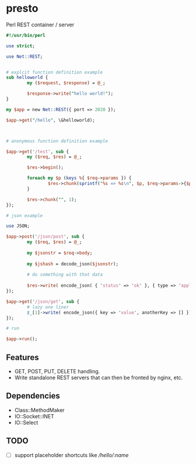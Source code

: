 presto
======

Perl REST container / server

```perl
#!/usr/bin/perl

use strict;

use Net::REST;


# explcit function definition example
sub helloworld {
        my ($request, $response) = @_;

        $response->write("hello world!");
}

my $app = new Net::REST({ port => 2020 });

$app->get("/hello", \&helloworld);



# anonymous function definition example

$app->get('/test', sub {
        my ($req, $res) = @_;

        $res->begin();

        foreach my $p (keys %{ $req->params }) {
                $res->chunk(sprintf("%s => %s\n", $p, $req->params->{$p}) );
        }

        $res->chunk("", 1);
});

# json example

use JSON;

$app->post('/json/post', sub {
        my ($req, $res) = @_;
        
        my $jsonstr = $req->body;
        
        my $jshash = decode_json($jsonstr);
        
        # do something with that data
        
        $res->write( encode_json( { 'status' => 'ok' }, { type => 'application/json' } ) );
});

$app->get('/json/get', sub {
        # lazy one liner
        $_[1]->write( encode_json({ key => 'value', anotherKey => [] }), { type => 'application/json' } );
});

# run

$app->run();
```

## Features
- GET, POST, PUT, DELETE handling.
- Write standalone REST servers that can then be fronted by nginx, etc.

## Dependencies
- Class::MethodMaker
- IO::Socket::INET
- IO::Select

## TODO
- [ ] support placeholder shortcuts like */hello/:name*
